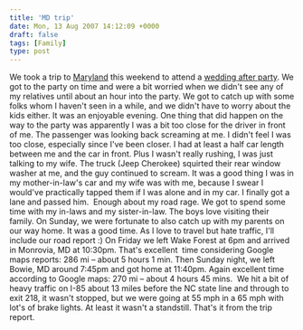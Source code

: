 ```yaml
---
title: 'MD trip'
date: Mon, 13 Aug 2007 14:12:09 +0000
draft: false
tags: [Family]
type: post
---
```


We took a trip to [Maryland](http://en.wikipedia.org/wiki/Maryland) this weekend to attend a [wedding after party](http://en.allexperts.com/q/Weddings-1546/Wedding-party.htm). We got to the party on time and were a bit worried when we didn't see any of my relatives until about an hour into the party. We got to catch up with some folks whom I haven't seen in a while, and we didn't have to worry about the kids either. It was an enjoyable evening. One thing that did happen on the way to the party was apparently I was a bit too close for the driver in front of me. The passenger was looking back screaming at me. I didn't feel I was too close, especially since I've been closer. I had at least a half car length between me and the car in front. Plus I wasn't really rushing, I was just talking to my wife. The truck (Jeep Cherokee) squirted their rear window washer at me, and the guy continued to scream. It was a good thing I was in my mother-in-law's car and my wife was with me, because I swear I would've practically tapped them if I was alone and in my car. I finally got a lane and passed him.  Enough about my road rage. We got to spend some time with my in-laws and my sister-in-law. The boys love visiting their family. On Sunday, we were fortunate to also catch up with my parents on our way home. It was a good time. As I love to travel but hate traffic, I'll include our road report :) On Friday we left Wake Forest at 6pm and arrived in Monrovia, MD at 10:30pm. That's excellent  time considering Google maps reports: 286 mi – about 5 hours 1 min. Then Sunday night, we left Bowie, MD around 7:45pm and got home at 11:40pm. Again excellent time according to Google maps: 270 mi – about 4 hours 45 mins.  We hit a bit of heavy traffic on I-85 about 13 miles before the NC state line and through to exit 218, it wasn't stopped, but we were going at 55 mph in a 65 mph with lot's of brake lights. At least it wasn't a standstill. That's it from the trip report.